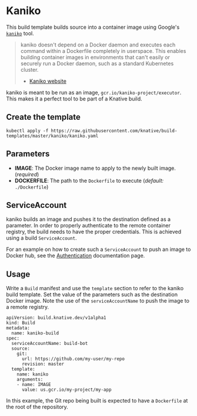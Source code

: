 # Kaniko

This build template builds source into a container image using Google's
[`kaniko`](https://github.com/GoogleCloudPlatform/kaniko) tool.

>kaniko doesn't depend on a Docker daemon and executes each command within a
>Dockerfile completely in userspace.  This enables building container images in
>environments that can't easily or securely run a Docker daemon, such as a
>standard Kubernetes cluster.
> - [Kaniko website](https://github.com/GoogleCloudPlatform/kaniko)

kaniko is meant to be run as an image, `gcr.io/kaniko-project/executor`. This
makes it a perfect tool to be part of a Knative build.

## Create the template

```
kubectl apply -f https://raw.githubusercontent.com/knative/build-templates/master/kaniko/kaniko.yaml
```

## Parameters

* **IMAGE**: The Docker image name to apply to the newly built image.
  (_required_)
* **DOCKERFILE**: The path to the `Dockerfile` to execute (_default:_
  `./Dockerfile`)

## ServiceAccount

kaniko builds an image and pushes it to the destination defined as a parameter.
In order to properly authenticate to the remote container registry, the build
needs to have the proper credentials. This is achieved using a build
`ServiceAccount`.

For an example on how to create such a `ServiceAccount` to push an image to
Docker hub, see the
[Authentication](https://github.com/knative/docs/blob/master/docs/build/auth.md#basic-authentication-docker)
documentation page.

## Usage

Write a `Build` manifest and use the `template` section to refer to the kaniko
build template. Set the value of the parameters such as the destination Docker
image. Note the use of the `serviceAccountName` to push the image to a remote
registry.

```
apiVersion: build.knative.dev/v1alpha1
kind: Build
metadata:
  name: kaniko-build
spec:
  serviceAccountName: build-bot
  source:
    git:
      url: https://github.com/my-user/my-repo
      revision: master
  template:
    name: kaniko
    arguments:
    - name: IMAGE
      value: us.gcr.io/my-project/my-app
```

In this example, the Git repo being built is expected to have a `Dockerfile` at
the root of the repository.
